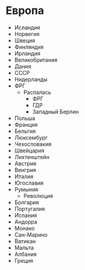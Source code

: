 # Европа

*   Исландия
*   Норвегия
*   Швеция
*   Финляндия
*   Ирландия
*   Великобритания
*   Дания
*   СССР
*   Нидерланды
*   ФРГ
    *   Распалась
        *   ФРГ
        *   ГДР
        *   Западный Берлин
*   Польша
*   Франция
*   Бельгия
*   Люксембург
*   Чехословакия
*   Швейцария
*   Лихтенштейн
*   Австрия
*   Венгрия
*   Италия
*   Югославия
*   Румыния
    *   Революция
*   Болгария
*   Португалия
*   Испания
*   Андорра
*   Монако
*   Сан-Марино
*   Ватикан
*   Мальта
*   Албания
*   Греция

